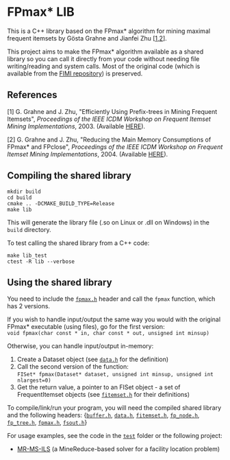 # FPmax* LIB

This is a C++ library based on the FPmax* algorithm for mining maximal frequent itemsets by Gösta Grahne and Jianfei Zhu [[1,2](#references)].

This project aims to make the FPmax* algorithm available as a shared library so you can call it directly from your code without needing file writing/reading and system calls.
Most of the original code (which is available from the [FIMI repository](http://fimi.uantwerpen.be/src)) is preserved.

## References

[1] G. Grahne and J. Zhu, "Efficiently Using Prefix-trees in Mining Frequent Itemsets", *Proceedings of the IEEE ICDM Workshop on Frequent Itemset Mining Implementations*, 2003. (Available [HERE](http://ceur-ws.org/Vol-90/grahne.pdf)).

[2] G. Grahne and J. Zhu, "Reducing the Main Memory Consumptions of FPmax* and FPclose", *Proceedings of the IEEE ICDM Workshop on Frequent Itemset Mining Implementations*, 2004. (Available [HERE](http://ceur-ws.org/Vol-126/zhu.pdf)).

## Compiling the shared library

```console
mkdir build
cd build
cmake .. -DCMAKE_BUILD_TYPE=Release
make lib
```
This will generate the library file (.so on Linux or .dll on Windows) in the `build` directory.

To test calling the shared library from a C++ code:
```console
make lib_test
ctest -R lib --verbose
```

## Using the shared library

You need to include the [`fpmax.h`](src/fpmax.h) header and call the `fpmax` function, which has 2 versions.

If you wish to handle input/output the same way you would with the original FPmax* executable (using files), go for the first version:<br>`void fpmax(char const * in, char const * out, unsigned int minsup)`

Otherwise, you can handle input/output in-memory:
1. Create a Dataset object (see [`data.h`](src/data.h) for the definition)
2. Call the second version of the function:<br>`FISet* fpmax(Dataset* dataset, unsigned int minsup, unsigned int nlargest=0)`
3. Get the return value, a pointer to an FISet object - a set of FrequentItemset objects (see [`fitemset.h`](src/fitemset.h) for their definitions)

To compile/link/run your program, you will need the compiled shared library and the following headers: {[`buffer.h`](src/buffer.h), [`data.h`](src/data.h), [`fitemset.h`](src/fitemset.h), [`fp_node.h`](src/fp_node.h), [`fp_tree.h`](src/fp_tree.h), [`fpmax.h`](src/fpmax.h), [`fsout.h`](src/fsout.h)}

For usage examples, see the code in the [`test`](test) folder or the following project:
- [MR-MS-ILS](https://github.com/MESS-2020-1/MR-MS-ILS-solver) (a MineReduce-based solver for a facility location problem)
